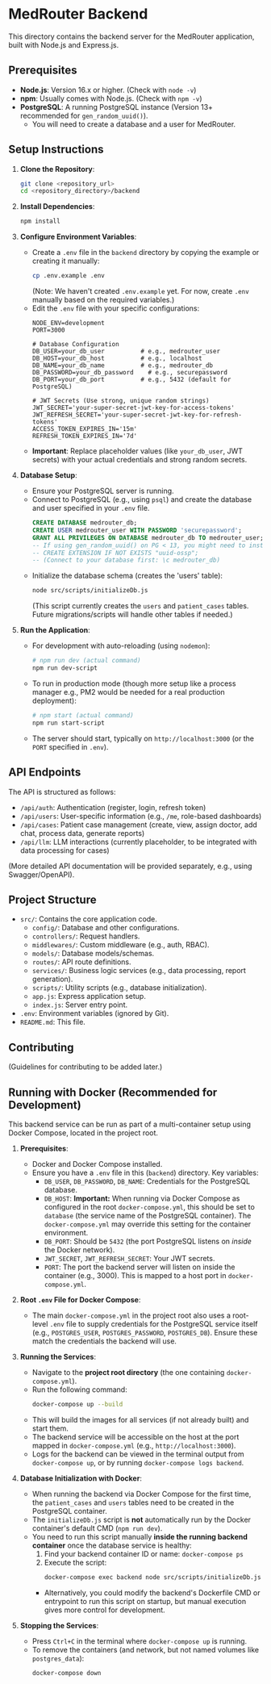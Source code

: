 # MedRouter Backend

This directory contains the backend server for the MedRouter application, built with Node.js and Express.js.

## Prerequisites

*   **Node.js**: Version 16.x or higher. (Check with `node -v`)
*   **npm**: Usually comes with Node.js. (Check with `npm -v`)
*   **PostgreSQL**: A running PostgreSQL instance (Version 13+ recommended for `gen_random_uuid()`).
    *   You will need to create a database and a user for MedRouter.

## Setup Instructions

1.  **Clone the Repository**:
    ```bash
    git clone <repository_url>
    cd <repository_directory>/backend
    ```

2.  **Install Dependencies**:
    ```bash
    npm install
    ```

3.  **Configure Environment Variables**:
    *   Create a `.env` file in the `backend` directory by copying the example or creating it manually:
        ```bash
        cp .env.example .env
        ```
        (Note: We haven't created `.env.example` yet. For now, create `.env` manually based on the required variables.)
    *   Edit the `.env` file with your specific configurations:
        ```
        NODE_ENV=development
        PORT=3000

        # Database Configuration
        DB_USER=your_db_user          # e.g., medrouter_user
        DB_HOST=your_db_host          # e.g., localhost
        DB_NAME=your_db_name          # e.g., medrouter_db
        DB_PASSWORD=your_db_password    # e.g., securepassword
        DB_PORT=your_db_port          # e.g., 5432 (default for PostgreSQL)

        # JWT Secrets (Use strong, unique random strings)
        JWT_SECRET='your-super-secret-jwt-key-for-access-tokens'
        JWT_REFRESH_SECRET='your-super-secret-jwt-key-for-refresh-tokens'
        ACCESS_TOKEN_EXPIRES_IN='15m'
        REFRESH_TOKEN_EXPIRES_IN='7d'
        ```
    *   **Important**: Replace placeholder values (like `your_db_user`, JWT secrets) with your actual credentials and strong random secrets.

4.  **Database Setup**:
    *   Ensure your PostgreSQL server is running.
    *   Connect to PostgreSQL (e.g., using `psql`) and create the database and user specified in your `.env` file.
        ```sql
        CREATE DATABASE medrouter_db;
        CREATE USER medrouter_user WITH PASSWORD 'securepassword';
        GRANT ALL PRIVILEGES ON DATABASE medrouter_db TO medrouter_user;
        -- If using gen_random_uuid() on PG < 13, you might need to install the "uuid-ossp" extension:
        -- CREATE EXTENSION IF NOT EXISTS "uuid-ossp";
        -- (Connect to your database first: \c medrouter_db)
        ```
    *   Initialize the database schema (creates the 'users' table):
        ```bash
        node src/scripts/initializeDb.js
        ```
        (This script currently creates the `users` and `patient_cases` tables. Future migrations/scripts will handle other tables if needed.)

5.  **Run the Application**:
    *   For development with auto-reloading (using `nodemon`):
        ```bash
        # npm run dev (actual command)
        npm run dev-script
        ```
    *   To run in production mode (though more setup like a process manager e.g., PM2 would be needed for a real production deployment):
        ```bash
        # npm start (actual command)
        npm run start-script
        ```
    *   The server should start, typically on `http://localhost:3000` (or the `PORT` specified in `.env`).

## API Endpoints

The API is structured as follows:

*   `/api/auth`: Authentication (register, login, refresh token)
*   `/api/users`: User-specific information (e.g., `/me`, role-based dashboards)
*   `/api/cases`: Patient case management (create, view, assign doctor, add chat, process data, generate reports)
*   `/api/llm`: LLM interactions (currently placeholder, to be integrated with data processing for cases)

(More detailed API documentation will be provided separately, e.g., using Swagger/OpenAPI).

## Project Structure

*   `src/`: Contains the core application code.
    *   `config/`: Database and other configurations.
    *   `controllers/`: Request handlers.
    *   `middlewares/`: Custom middleware (e.g., auth, RBAC).
    *   `models/`: Database models/schemas.
    *   `routes/`: API route definitions.
    *   `services/`: Business logic services (e.g., data processing, report generation).
    *   `scripts/`: Utility scripts (e.g., database initialization).
    *   `app.js`: Express application setup.
    *   `index.js`: Server entry point.
*   `.env`: Environment variables (ignored by Git).
*   `README.md`: This file.

## Contributing

(Guidelines for contributing to be added later.)
## Running with Docker (Recommended for Development)

This backend service can be run as part of a multi-container setup using Docker Compose, located in the project root.

1.  **Prerequisites**:
    *   Docker and Docker Compose installed.
    *   Ensure you have a `.env` file in this (`backend`) directory. Key variables:
        *   `DB_USER`, `DB_PASSWORD`, `DB_NAME`: Credentials for the PostgreSQL database.
        *   `DB_HOST`: **Important:** When running via Docker Compose as configured in the root `docker-compose.yml`, this should be set to `database` (the service name of the PostgreSQL container). The `docker-compose.yml` may override this setting for the container environment.
        *   `DB_PORT`: Should be `5432` (the port PostgreSQL listens on *inside* the Docker network).
        *   `JWT_SECRET`, `JWT_REFRESH_SECRET`: Your JWT secrets.
        *   `PORT`: The port the backend server will listen on inside the container (e.g., 3000). This is mapped to a host port in `docker-compose.yml`.

2.  **Root `.env` File for Docker Compose**:
    *   The main `docker-compose.yml` in the project root also uses a root-level `.env` file to supply credentials for the PostgreSQL service itself (e.g., `POSTGRES_USER`, `POSTGRES_PASSWORD`, `POSTGRES_DB`). Ensure these match the credentials the backend will use.

3.  **Running the Services**:
    *   Navigate to the **project root directory** (the one containing `docker-compose.yml`).
    *   Run the following command:
        ```bash
        docker-compose up --build
        ```
    *   This will build the images for all services (if not already built) and start them.
    *   The backend service will be accessible on the host at the port mapped in `docker-compose.yml` (e.g., `http://localhost:3000`).
    *   Logs for the backend can be viewed in the terminal output from `docker-compose up`, or by running `docker-compose logs backend`.

4.  **Database Initialization with Docker**:
    *   When running the backend via Docker Compose for the first time, the `patient_cases` and `users` tables need to be created in the PostgreSQL container.
    *   The `initializeDb.js` script is **not** automatically run by the Docker container's default CMD (`npm run dev`).
    *   You need to run this script manually **inside the running backend container** once the database service is healthy:
        1.  Find your backend container ID or name: `docker-compose ps`
        2.  Execute the script:
            ```bash
            docker-compose exec backend node src/scripts/initializeDb.js
            ```
        *   Alternatively, you could modify the backend's Dockerfile CMD or entrypoint to run this script on startup, but manual execution gives more control for development.

5.  **Stopping the Services**:
    *   Press `Ctrl+C` in the terminal where `docker-compose up` is running.
    *   To remove the containers (and network, but not named volumes like `postgres_data`):
        ```bash
        docker-compose down
        ```

